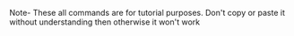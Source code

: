 Note- These all commands are for tutorial purposes. Don't copy or paste it without understanding then otherwise it won't work
